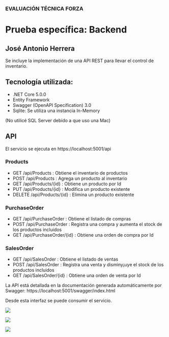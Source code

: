 ### EVALUACIÓN TÉCNICA FORZA

# Prueba específica: Backend

## José Antonio Herrera

Se incluye la implementación de una API REST para llevar el control de inventario.

## Tecnología utilizada:

- .NET Core 5.0.0
- Entity Framework
- Swagger (OpenAPI Specification) 3.0
- Sqlite: Se utiliza una instancia In-Memory

(No utilicé SQL Server debido a que uso una Mac)

## API

El servicio se ejecuta en https://localhost:5001/api

### Products

- GET /api/Products : Obtiene el inventario de productos
- POST /api/Products : Agrega un producto al inventario
- GET /api/Products/{id} : Obtiene un producto por Id
- PUT /api/Products/{id} : Modifica un producto existente
- DELETE /api/Products/{id} : Elimina un producto existente

### PurchaseOrder

- GET /api/PurchaseOrder : Obtiene el listado de compras
- POST /api/PurchaseOrder : Registra una compra y aumenta el stock de los productos incluidos
- GET /api/PurchaseOrder/{id} : Obtiene una orden de compra por Id

### SalesOrder

- GET /api/SalesOrder : Obtiene el listado de ventas
- POST /api/SalesOrder : Registra una venta y disminy¡uye el stock de los productos incluidos
- GET /api/SalesOrder/{id} : Obtiene una orden de venta por Id

La API está detallada en la documentación generada automáticamente por Swagger:
https://localhost:5001/swagger/index.html

Desde esta interfaz se puede consumir el servicio.

![](/screenshots/screenshot1.png)

![](/screenshots/screenshot2.png)

![](/screenshots/screenshot3.png)

